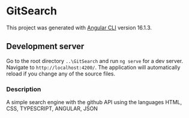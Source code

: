 # GitSearch

This project was generated with [Angular CLI](https://github.com/angular/angular-cli) version 16.1.3.

## Development server

Go to the root directory `..\GitSearch` and run `ng serve` for a dev server. Navigate to `http://localhost:4200/`. The application will automatically reload if you change any of the source files.

### Description

A simple search engine with the github API using the languages HTML, CSS, TYPESCRIPT, ANGULAR, JSON

